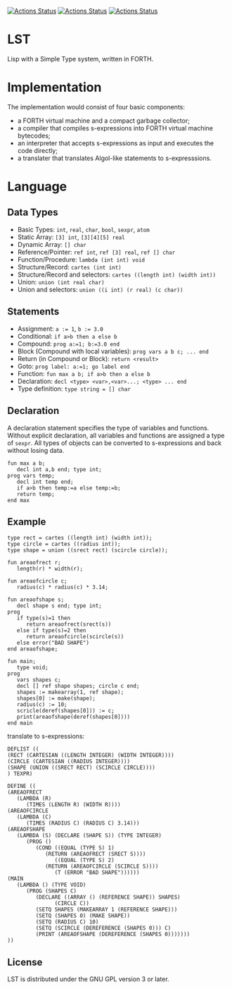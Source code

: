 [![Actions Status](https://github.com/lst-lang/LST/workflows/GNU//Linux/badge.svg)](https://github.com/lst-lang/LST/actions?query=workflow%3AGNU%2FLinux)
[![Actions Status](https://github.com/lst-lang/LST/workflows/Windows/badge.svg)](https://github.com/lst-lang/LST/actions?query=workflow%3AWindows)
[![Actions Status](https://github.com/lst-lang/LST/workflows/macOS/badge.svg)](https://github.com/lst-lang/LST/actions?query=workflow%3AmacOS)


# LST
Lisp with a Simple Type system, written in FORTH.


# Implementation
The implementation would consist of four basic components:
* a FORTH virtual machine and a compact garbage collector;
* a compiler that compiles s-expressions into FORTH virtual machine bytecodes;
* an interpreter that accepts s-expressions as input and executes the code directly;
* a translater that translates Algol-like statements to s-expresssions.


# Language
## Data Types
* Basic Types: `int`, `real`, `char`, `bool`, `sexpr`, `atom`
* Static Array: `[3] int`, `[3][4][5] real`
* Dynamic Array: `[] char`
* Reference/Pointer: `ref int`, `ref [3] real`, `ref [] char`
* Function/Procedure: `lambda (int int) void`
* Structure/Record: `cartes (int int)`
* Structure/Record and selectors: `cartes ((length int) (width int))`
* Union: `union (int real char)`
* Union and selectors: `union ((i int) (r real) (c char))`

## Statements
* Assignment: `a := 1`, `b := 3.0`
* Conditional: `if a>b then a else b`
* Compound: `prog a:=1; b:=3.0 end`
* Block (Compound with local variables): `prog vars a b c; ... end`
* Return (in Compound or Block): `return <result>`
* Goto: `prog label: a:=1; go label end`
* Function: `fun max a b; if a>b then a else b`
* Declaration: `decl <type> <var>,<var>...; <type> ... end`
* Type definition: `type string = [] char`

## Declaration
A declaration statement specifies the type of variables and functions.
Without explicit declaration, all variables and functions are assigned
a type of `sexpr`. All types of objects can be converted to s-expressions
and back without losing data.
```
fun max a b;
   decl int a,b end; type int;
prog vars temp;
   decl int temp end;
   if a>b then temp:=a else temp:=b;
   return temp;
end max
```

## Example
```
type rect = cartes ((length int) (width int));
type circle = cartes ((radius int));
type shape = union ((srect rect) (scircle circle));

fun areaofrect r;
   length(r) * width(r);
   
fun areaofcircle c;
   radius(c) * radius(c) * 3.14;

fun areaofshape s;
   decl shape s end; type int;
prog
   if type(s)=1 then
      return areaofrect(srect(s))
   else if type(s)=2 then
      return areaofcircle(scircle(s))
   else error("BAD SHAPE")
end areaofshape;

fun main;
   type void;
prog
   vars shapes c;
   decl [] ref shape shapes; circle c end;
   shapes := makearray(1, ref shape);
   shapes[0] := make(shape);
   radius(c) := 10;
   scricle(deref(shapes[0])) := c;
   print(areaofshape(deref(shapes[0])))
end main
```

translate to s-expressions:
```
DEFLIST ((
(RECT (CARTESIAN ((LENGTH INTEGER) (WIDTH INTEGER))))
(CIRCLE (CARTESIAN ((RADIUS INTEGER))))
(SHAPE (UNION ((SRECT RECT) (SCIRCLE CIRCLE))))
) TEXPR)

DEFINE ((
(AREAOFRECT
   (LAMBDA (R)
      (TIMES (LENGTH R) (WIDTH R))))
(AREAOFCIRCLE
   (LAMBDA (C)
      (TIMES (RADIUS C) (RADIUS C) 3.14)))
(AREAOFSHAPE
   (LAMBDA (S) (DECLARE (SHAPE S)) (TYPE INTEGER)
      (PROG ()
         (COND ((EQUAL (TYPE S) 1)
	        (RETURN (AREAOFRECT (SRECT S))))
               ((EQUAL (TYPE S) 2)
	        (RETURN (AREAOFCIRCLE (SCIRCLE S))))
               (T (ERROR "BAD SHAPE"))))))
(MAIN
   (LAMBDA () (TYPE VOID)
      (PROG (SHAPES C)
         (DECLARE ((ARRAY () (REFERENCE SHAPE)) SHAPES)
	           (CIRCLE C))
         (SETQ SHAPES (MAKEARRAY 1 (REFERENCE SHAPE)))
         (SETQ (SHAPES 0) (MAKE SHAPE))
         (SETQ (RADIUS C) 10)
         (SETQ (SCIRCLE (DEREFERENCE (SHAPES 0))) C)
         (PRINT (AREAOFSHAPE (DEREFERENCE (SHAPES 0)))))))
))
```


## License
LST is distributed under the GNU GPL version 3 or later.
